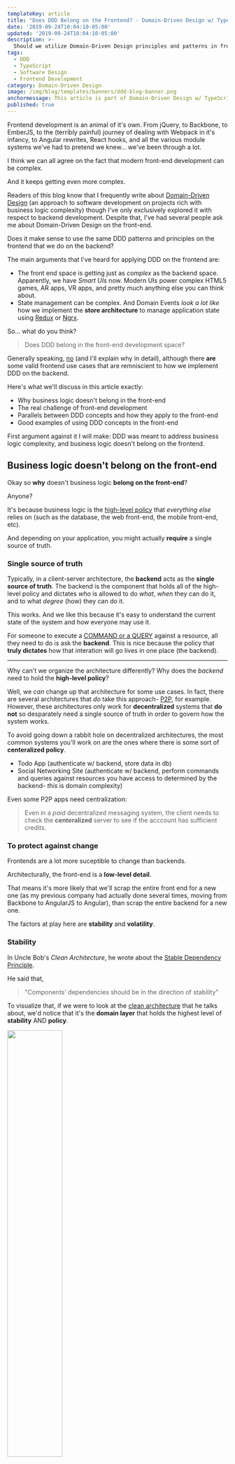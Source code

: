 ```yaml
---
templateKey: article
title: "Does DDD Belong on the Frontend? - Domain-Driven Design w/ TypeScript"
date: '2019-09-24T10:04:10-05:00'
updated: '2019-09-24T10:04:10-05:00'
description: >-
  Should we utilize Domain-Driven Design principles and patterns in front-end applications? How far does domain modeling reach from back-end into front-end?
tags:
  - DDD
  - TypeScript
  - Software Design
  - Frontend Development
category: Domain-Driven Design
image: /img/blog/templates/banners/ddd-blog-banner.png
anchormessage: This article is part of Domain-Driven Design w/ TypeScript series. Continue reading <a href="/articles/categories/domain-driven-design">here</a>.
published: true
---
```


Frontend development is an animal of it's own. From jQuery, to Backbone, to EmberJS, to the (terribly painful) journey of dealing with Webpack in it's infancy, to Angular rewrites, React hooks, and all the various module systems we've had to pretend we knew... we've been through a lot.

I think we can all agree on the fact that modern front-end development can be complex.

And it keeps getting even more complex.

Readers of this blog know that I frequently write about [Domain-Driven Design](/articles/categories/domain-driven-design/) (an approach to software development on projects rich with business logic complexity) though I've only exclusively explored it with respect to backend development. Despite that, I've had several people ask me about Domain-Driven Design on the front-end.

Does it make sense to use the same DDD patterns and principles on the frontend that we do on the backend?

The main arguments that I've heard for applying DDD on the frontend are:

- The front end space is getting just as _complex_ as the backend space. Apparently, we have _Smart UIs_ now. Modern UIs power complex HTML5 games, AR apps, VR apps, and pretty much anything else you can think about.
- State management can be complex. And Domain Events _look a lot like_ how we implement the **store architecture** to manage application state using [Redux](https://redux.js.org/) or [Ngrx](https://ngrx.io/).

So... what do you think? 

> Does DDD belong in the front-end development space?

Generally speaking, <u>no</u> (and I'll explain why in detail), although there **are** some valid frontend use cases that are remniscient to how we implement DDD on the backend.

Here's what we'll discuss in this article exactly:

- Why business logic doesn't belong in the front-end
- The real challenge of front-end development
- Parallels between DDD concepts and how they apply to the front-end
- Good examples of using DDD concepts in the front-end

First argument against it I will make: DDD was meant to address business logic complexity, and business logic doesn't belong on the frontend.

## Business logic doesn't belong on the front-end

Okay so **why** doesn't business logic **belong on the front-end**?

Anyone?

It's because business logic is the [high-level policy](/articles/enterprise-typescript-nodejs/clean-nodejs-architecture/) that _everything else_ relies on (such as the database, the web front-end, the mobile front-end, etc).

And depending on your application, you might actually **require** a single source of truth.

### Single source of truth

Typically, in a client-server architecture, the **backend** acts as the **single source of truth**. The backend is the component that holds all of the high-level policy and dictates _who_ is allowed to do _what_, _when_ they can do it, and to what _degree_ (how) they can do it.

This works. And we like this because it's easy to understand the current state of the system and how everyone may use it.

For someone to execute a [COMMAND or a QUERY](/articles/oop-design-principles/command-query-segregation/) against a resource, all they need to do is ask the **backend**. This is nice because the policy that **truly dictates** how that interation will go lives in one place (the backend).

---

Why can't we organize the architecture differently? Why does the _backend_ need to hold the **high-level policy**?

Well, we _can_ change up that architecture for some use cases. In fact, there are several architectures that _do_ take this approach- [P2P](https://en.wikipedia.org/wiki/Peer-to-peer), for example. However, these architectures only work for **decentralized** systems that **do not** so desparately need a single source of truth in order to govern how the system works.

To avoid going down a rabbit hole on decentralized architectures, the most common systems you'll work on are the ones where there is some sort of **centeralized policy**.

- Todo App (authenticate w/ backend, store data in db)
- Social Networking Site (authenticate w/ backend, perform commands and queries against resources you have access to determined by the backend- _this_ is domain complexity)

Even some P2P apps need centralization:

> Even in a _paid_ decentralized messaging system, the client needs to check the **centeralized** server to see if the acccount has sufficient credits.

### To protect against change

Frontends are a lot more suceptible to change than backends.

Architecturally, the front-end is a **low-level detail**.

That means it's more likely that we'll scrap the entire front end for a new one (as my previous company had actually done several times, moving from Backbone to AngularJS to Angular), than scrap the entire backend for a new one.

The factors at play here are **stability** and **volatility**.

### Stability

In Uncle Bob's _Clean Architecture_, he wrote about the [Stable Dependency Principle](/wiki/stable-dependency-principle/).

He said that,

> "Components' dependencies should be in the direction of stability"

To visualize that, if we were to look at the [clean architecture]() that he talks about, we'd notice that it's the **domain layer** that holds the highest level of **stability** AND **policy**.

<img class="centered-image" style="width: 50%;" src="/img/wiki/package-principles/stability.svg">

<p class="caption">Clean architecture showing that stability goes towards the domain layer</p>

Why is that? Why does the **domain layer** hold the highest level of policy and stability?

That's because the **domain layer** contains the domain modeling code that most closely describes how your business _actually works_ in the real world. 

Since it's very unlikely that your business will drastically change, that means that the code that best describes your business is _also unlikely_ to need change.

That's what makes the **domain layer** quite stable.

And stable components are components that we can rely on. Therefore, it makes sense to organize the unstable (volatile) components to depend on the stable ones, but never make a stable component rely on something unstable. Like a back-end relying on a front-end. 

<p class="special-quote"><b>An examplary blunder:</b> <a href="https://softwareontheroad.com/reversing-tinder-api-with-nodejs/?utm_source=reddit-webdev&utm_medium=group_post">Here's one</a>. It's titled, "Exploiting Tinder to get paid features for free". The "TL;DR? Too much on client side" - via <a href="https://www.reddit.com/r/javascript/comments/d8rbcv/exploiting_tinder_to_get_paid_features_for_free/f1ch6b7/">Reddit</a>.</p>

<p class="special-quote"><b>Opinion</b>: I think the reason why new developers usually end up working in front-end development jobs straight out of school is because technical managers are aware that the front-end is volatile, and if it were mucked up by a new hire, the business would still be OK. There's a lot more at risk for backend development because it's so critical.</p>

Look at how we normally organize the components of a generic web app.

<img style="width: 100%;" src="/img/blog/ddd-frontend/generic-application-architecture.svg"/>

Notice that the **application layer** and the **domain layer** are in the middle of this architecture?

And if we looked at it as a graph, it would form a [Directed Acyclic Graph - DAG](https://en.wikipedia.org/wiki/Directed_acyclic_graph) where the high-level components are on the top, and the low-level  ones are on the bottom.

<img style="width: 100%;" src="/img/blog/ddd-frontend/component-volatility.svg"/>

#### The Open-Closed Principle

In fact, when we do this, we're satisfying the [Open-Closed Principle](/articles/solid-principles/solid-typescript/) _architecturally_.

OCP says that:

> Components should be open for extension, but closed for modification 

If your boss told you to change the color of the background on the client app, is that going to break the backend?

No, because architecturally, our system is open for extension (via the front-end, we can change the UI we build on top of it) but closed for modification. 

This is what we're doing when we **put all the high-level policy in the backend** and ensure that the front-end contains no high-level policy.

I think I've said enough on that for now. That's why the front-end shouldn't have business logic.

### <div class="expandable-section">Categories of business logic sorted by policy<div class="expandable-section-button" onclick="toggleExpandableSection('logic-types')">+</div></div>

<div id="logic-types" class="expandable-section-content">
  <p>These are the categories of business logic ordered from lowest  level policy to highest level policy.</p>
  <ul>
    <li>6. Presentation logic: Logic that's concerned with how we present something to the user.</li>
    <li>5. Data access / adapter logic: Logic concerned with access an infrastructure laywer concern like caches, databases, front-ends, etc.</li>
    <li>4. Application layer logic / use case: Application specific logic. In an enterprise with several different applications (think Google's Docs, Sheets, Maps, etc), each application has it's own set of use cases and policy that governs those use cases.</li>
    <li>3. Domain layer logic: Core business that doesn't quite fit within the confines of a single entity.</li>
    <li>2. Validation logic: Logic that ensures that objects are valid.</li>
    <li>1. Core business logic: Logic that can be confined to a single entity. Ex: in a blog, the fact that a `comment` entity is created with `approved: true` or `approved: false` should be central the creation of a `comment` domain object.</li>
  </ul>
</div>

### <div class="expandable-section">Examples of change rippling into other components<div class="expandable-section-button" onclick="toggleExpandableSection('ripple')">+</div></div>

<div id="ripple" class="expandable-section-content">
  <p class="special-quote"><b>Pricing model change</b>: Assume we have some Software as a Service application and we want to change the pricing model. If we change the pricing model, we're changing an essential piece of domain layer logic. That has potential to affect <i>everything else</i> like the <b>ui</b> (in order to show new options and perhaps restrict pages) and the <b>database</b> (if new tiers were added, we might need to persist those somehow).</p>

  <p class="special-quote"><b>Max users in an account</b>: Let's say there exists an application with <b>Users</b> and <b>Accounts</b>. An account has several users. Assume that this was un-capped for a long time. Accounts could have as many users as they wanted. Suddenly, we decide to add a business rule only allowing <b>3 users to an account</b>. What's affected? <i>Think about it and share in the comments</i>.</p>
</div>

## The real challenge of front-end development is architecture

If we're on the same page about keeping domain logic divorced from the front-end, let's direct our attention to the REAL complexity we're facing when building user interfaces.

Temporarily ignoring complex things like rendering svgs, projecting 3D shapes, or facial detection, the most common complexity faced in **large front-end applications** is the architecture. 

Specifically, it's the front-end stack that we use.

The goal of every front-end framework is to simplify the way that we:

- Define data (data storage)
- Signal that data changes (change detection)
- React to data changes (data flow)

There's no shortage of approaches to handle this. 

- Data storage: Redux/Ngrx store architecture, service-oriented architecture, etc
- Change detection: Angular Zones, Vue's `Object.defineProperty(), React reconcilliation, etc
- React to data changes: Observables, hooks, one-way data flow, etc

These early architectural decisions have a **profound impact** on the quality and ease of development for the remainder of the project's lifespan. 

<blockquote class="twitter-tweet"><p lang="en" dir="ltr">&quot;In my opinion, the most challenging part of front-end development is choosing the stack and ensuring that everyone writes code that adheres to the architectural contours of the decided stack.&quot; - <a href="https://t.co/dHWnW3dsu3">https://t.co/dHWnW3dsu3</a> <a href="https://twitter.com/hashtag/react?src=hash&amp;ref_src=twsrc%5Etfw">#react</a> <a href="https://twitter.com/hashtag/angular?src=hash&amp;ref_src=twsrc%5Etfw">#angular</a> <a href="https://twitter.com/hashtag/VueJS?src=hash&amp;ref_src=twsrc%5Etfw">#VueJS</a></p>&mdash; Khalil Stemmler🔥 (@stemmlerjs) <a href="https://twitter.com/stemmlerjs/status/1176606328875298820?ref_src=twsrc%5Etfw">September 24, 2019</a></blockquote> <script async src="https://platform.twitter.com/widgets.js" charset="utf-8"></script>

<br/>

I think it would be correct to say that _this_ is as far as **high-level policy** goes on the front-end. The stack we choose. And the code we write within the framework of choice are the **low-level** details.

> When you choose a frontend architecture, that high-level decision influences _the way_ you write (low-level) code for the rest of the project.

Choosing that stack, organizing code, and <u>consistently ensuring that code is getting written</u> within the **architectural choices** is (arguably) the most challenging part of front-end development (some might say it's actually CSS 🙂).

<u>None of this has to do with encapsulating a domain model to simplify business logic complexity</u>.

And again, that's what DDD is primarily meant to do.

## Drawing parallels to DDD

Let's _try_ to look at the front-end through DDD lenses.

The first thing we try to do in DDD is understand the _domain_. 

Let's use [White Label](https://github.com/stemmlerjs/white-label), the vinyl-trading application, for example. 

### The subdomain of the front-end

**White Label** is an app where traders can sign up, list the vinyl that they own within their collection, make trades and accept offers.

![](/img/blog/ddd-aggregates/WhiteLabelAddVinyl6.svg)

<p class="caption">Add new vinyl - Fill in album details.</p>

For an application like this, you can only assume that there's going to be a LOT of business logic complexity.

Setting up trades, accepting offers, updating offers, handling inventory, not to mention shipping and tracking. There's a lot going on.

Subdomains that probably exist are `Trading`, `Users`, `Shipping`, `Billing`, and more.

Though, none of that concerns the front-end.

![](/img/blog/ddd-intro/ddd-diagram.svg)

<p class="caption">Choices that we make on the front-end should be mutually exclusive from our domain model.</p> 


The majority of our front-endcode is _dumb_ to the actual problem domain. It largely entails simply **validating forms** before making API calls, **presenting data**, and responding to events like _clicks_ or _button presses_.

<img class="centered-image" style="width: 75%;" src="/img/blog/ddd-frontend/frontend-subdomain.svg"/>

<p class="caption">The primary concepts of coding within the DOM.</p> 

While that's the **common** way to look at how we interact with front-end concerns on a daily basis, it's not always like that.

Sometimes, in presentation-heavy applications like games or applications with canvas / D3 rendering, domain logic _does_ get <u>duplicated into the presentation layer in order to influence how things are presented</u>.

I'll dive deeper into that in **"Good examples of using DDD concepts in the front-end"**, so keep reading.

### Screaming architecture / package by module and subdomain

With respect to the way that I organize code on the front-end, I'll still implement what's called **packaging by module**, which means that we organize code based on the subdomains.

If these are the level subdomains: `Trading`, `Users`, `Shipping`, `Billing`.

Then, in a React-Redux project, my folder structure for the `Trading` subdomain might look like:

```
src
  modules 
    ...
    trading             # Trading module
      components/         # All components for trading subdomain
      models/             # All models in trading subdomain
      pages/              # All pages in trading subdomain
      redux/              # All the redux for the trading subdomain
      services/           # All services that interact with trading API
      styles/             # All styles for trading components
      index.ts
  ...
```

### Value Objects and validation logic

In Domain-Driven Design, **value objects** are responsible for validation logic.

If we had a `User` class and we wanted to ensure that no `User` could ever be created with an invalid `email`, we'd change the type of `email:string` to `email: UserEmail` and create a `UserEmail` value object to control creation of the valid `UserEmail`. 

See the example of a `UserEmail` class below.

```typescript
import { TextUtil } from '../utils'
import { Result, Guard } from '../../core'

interface UserEmailProps {
  email: string;
}

export class UserEmail extends ValueObject<UserEmailProps> {

  // Private constructor. No one can say "new UserEmail('diddle')"
  private constructor (props: UserEmailProps) {
    super(props);
  }

  // Factory method, can do UserEmail.create() 
  public static create (props: UserEmailProps): Result<UserEmail> {
    if (Guard.againstNullOrUndefined(props.email) || 
      !TextUtil.isValidEmail(props.email)) {
        return Result.fail<UserEmail>("Email not provided or not valid.");
    }  else {
      return Result.ok<UserEmail>(new UserEmail(props));
    }
  }
}
```

### Sharing code between the front-end and the back-end

That begs the question, since **validation logic** is one of the forms of logic _does_ have a place on the front-end, should we **package this value object class** and _share_ it on both the front-end and back-end?

<p class="special-quote"><b>Shared kernel</b>: In DDD lingo, a shared kernel is a library or package of domain objects shared across the entire enterprise. This could be an <b>npm</b> library.</p>

You could do that, but sharing **domain-layer code** between the front-end and the back-end is an **architecturally messy decision** that violates the [Stable Dependency Principle (SDP)](/wiki/stable-dependency-principle/) and the [Single Responsibility Principle](/articles/solid-principles/solid-typescript/).

A component should have one reason to change. And if that component is  relied on by both the frontend and the backend, that means it has two  reasons to change.

If a change for a low-level component like the frontend can ripple into something that breaks a high-level component like the backend, then we're also violating [OCP](/articles/solid-principles/solid-typescript/). 

If you want to go this route, I'd advise having a client-side library that's completely separate from your backend models.

### DTOs are your client side models

You probably already knew this, but your [dtos](/articles/typescript-domain-driven-design/repository-dto-mapper/) that you pass from the backend are pretty much your client-side models.

If your DTOs are just TypeScript interfaces, you can copy those in the  front-end or distribute them within your client-side library so that what you get back from an API call can be 

<div class="filename">user/services/userService.ts</div>

```typescript
interface User {
  userId: string;
  email: string;
  firstName: string;
  lastName: string;
}

interface IUserService {
  getUserByUserId (userId: string): Promise<User>;
}

class UserService extends BaseAPI implements IUserService {
  ... 
  async getUserByUserId (userId: string): Promise<User> {
    // Retrieve the user from the API
    const response = await this.http.get(`user/${userId}`);
    // Type the response
    return response.data as User;
  }
}
```

<p class="caption">Client-side user service</p>

<p class="special-quote"><b>Client-side classes or interfaces?</b>: Depending on if you need to add behavioural capabilities to a client-side model, you may need to also request additional metadata in  order to <b>hydrate</b> the dto into a client-side <i>class</i> with instance methods instead of just deserialized json object. See the <b>Call Flow</b> example in the final section.</p>

### Domain Events are served via websockets or push notifications

[Domain events](/blogs/domain-driven-design/where-do-domain-events-get-dispatched/) get created and emitted when something interesting happens from within one subdomain.

Other subdomains can subscribe to interesting domain events in order to chain complex domain logic.

In the front-end space, this makes a lot of sense to implement with websockets.

If a front-end app sat there listening in on a websocket connection to the backend with a `switch` statement hooked up to the client side, the client could present interesting things to the user in the UI as they happen.

But the client-side is **never responsible for directly creating domain events**.

That's something I've seen recently; where developers confuse a `COMMAND` from [CQRS](/articles/oop-design-principles/command-query-segregation/) with a Domain Event.

## Good examples of using DDD concepts in the front-end

There are some really good use cases where it makes sense to lean on some of the DDD concepts, in a front-end context.

Here are a few tactics that I've had a role in the application of and that I've interacted with recently.

### Hydrating domain models

<p class="special-quote"><b>1st person shooter</b>: Consider you've built an online game like Counter Strike: GO, and you want to be able to release new gun skins, gun models, gun sounds, and what not. Your goal is to be able to dynamically create new guns with their color, render, and behavior (recoil, burst rate) without having to deploy a patch everytime a new gun comes out. Or perhaps <b>players</b> themselves could create their own frankenstein-y guns. <br/> <br/> Since the front-end is responsible for the presentation of those guns, a dto could return not only the basic details about the gun, but also all of the additional metadata required in order to hydrate an instance of a gun class, so that the instance methods and properties dynamically reflect it's presentation and behaviour within the game.</p>

<p class="special-quote"><b>Call flow visualizations</b>: Earlier this year I worked on <b>Talkify</b>, a visual call flow tool built with Angular and D3, enabling small business owners to drag and drop <i>Call Flow Nodes</i> onto a canvas in order to create these really complex call flows. Each Call Flow Node was different in the sense that they all had their own <i>presentation</i>, <i>behavior</i>, <i>chaining rules</i> (am I allowed to put something after this, or is this a terminal node), and <i>editable form</i>. <br/><br/>For example, the <b>number node</b> acted differently from the <b>busines hours node</b> and the <b>AWS lambda node</b> (yeah, it was really cool- you could hook up lambda functions to a call flow).  <br/><br/>Again, there was a sort of dynamicism required because the backend team would deploy new Call Flow Nodes all the time, and the front-end needed only require the metadata for each node via API call in order determine how to render it and how to hook up the specific <b>presentation logic</b> for each node.</p>

### Real-time domain events

<p class="special-quote"><b>Location tracking</b>: Also earlier this year, I was doing work on a mobile app for a company that builds marine magnetometers. Using a steady stream of domain events from a backend application, the mobile app would render a map of your location, your boat's position on the map, and the direction of the magnetometer at the back of the boat.</p>

<p class="special-quote"><b>Git and CI Tools</b>: Tools like GitHub, Gitlab, and Netlify do this all the time. When someone merges a PR, or a build fails, there's usually a UI change that happens if you're looking at the same page.</p>

---

### Takeaway

- Business logic doesn't belong on the front-end because of single-source of truth constraints in centralized applications, the front-end is volatile and prone to change, and components should always point towards the direction of stability.
- The real complexity of front-end development is maintaining a consistent architecture based on the decisions of the tech stack, not encapsulating a domain model.
- Be careful to not violate OCP when sharing code between the front-end and the back-end. Create a client-side library.
- Applications with heavy amounts of presentation logic are the ones that would most benefit from using a client-side presentation model from hydrated domain objects (DTOs).